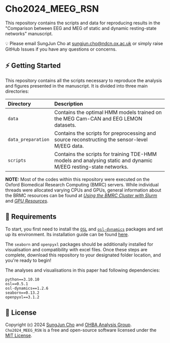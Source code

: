 # Cho2024_MEEG_RSN

This repository contains the scripts and data for reproducing results in the "Comparison between EEG and MEG of static and dynamic resting-state networks" manuscript.

💡 Please email SungJun Cho at sungjun.cho@ndcn.ox.ac.uk or simply raise GitHub Issues if you have any questions or concerns.

## ⚡️ Getting Started

This repository contains all the scripts necessary to reproduce the analysis and figures presented in the manuscript. It is divided into three main directories:

| Directory                       | Description                                                                                                     |
| :------------------------------ | :-------------------------------------------------------------------------------------------------------------- |
| `data`                          | Contains the optimal HMM models trained on the MEG Cam-CAN and EEG LEMON datasets.                              |
| `data_preparation`              | Contains the scripts for preprocessing and source reconstructing the sensor-level M/EEG data.                   |
| `scripts`                       | Contains the scripts for training TDE-HMM models and analysing static and dynamic M/EEG resting-state networks. |

**NOTE:** Most of the codes within this repository were executed on the Oxford Biomedical Research Computing (BMRC) servers. While individual threads were allocated varying CPUs and GPUs, general information about the BRMC resources can be found at [_Using the BMRC Cluster with Slurm_](https://www.medsci.ox.ac.uk/for-staff/resources/bmrc/using-the-bmrc-cluster-with-slurm) and [_GPU Resources_](https://www.medsci.ox.ac.uk/for-staff/resources/bmrc/gpu-resources).

## 🎯 Requirements
To start, you first need to install the [`OSL`](https://github.com/OHBA-analysis/osl) and [`osl-dynamics`](https://github.com/OHBA-analysis/osl-dynamics) packages and set up its environment. Its installation guide can be found [here](https://osl.readthedocs.io/en/latest/install.html).

The `seaborn` and `openpyxl` packages should be additionally installed for visualisation and compatibility with excel files. Once these steps are complete, download this repository to your designated folder location, and you're ready to begin!

The analyses and visualisations in this paper had following dependencies:

```
python==3.10.10
osl==0.5.1
osl-dynamics==1.2.6
seaborn==0.13.2
openpyxl==3.1.2
```

## 🪪 License
Copyright (c) 2024 [SungJun Cho](https://github.com/scho97) and [OHBA Analysis Group](https://github.com/OHBA-analysis). `Cho2024_MEEG_RSN` is a free and open-source software licensed under the [MIT License](https://github.com/scho97/CompareModality/blob/main/LICENSE).

